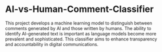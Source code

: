 # AI-vs-Human-Comment-Classifier
This project develops a machine learning model to distinguish between comments generated by AI and those written by humans. The ability to identify AI-generated text is important as language models become more prevalent and sophisticated. This classifier aims to enhance transparency and accountability in digital communications.
